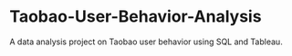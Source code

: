 # Taobao-User-Behavior-Analysis
A data analysis project on Taobao user behavior using SQL and Tableau.
